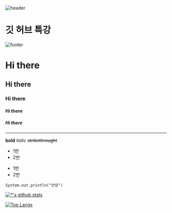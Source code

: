 ![header](https://capsule-render.vercel.app/api?section=header)
# 깃 허브 특강
![footer](https://capsule-render.vercel.app/api?section=footer)

# Hi there
## Hi there
### Hi there
#### Hi there
##### Hi there
---
**bold**
*italic*
~~strikethrought~~
* 1번
* 2번
- 1번
- 2번

```
System.out.println("안녕")
```
[![*'s github stats](https://github-readme-stats.vercel.app/api?username=songhyeon1997)](https://github.com/songhyeon1997)

[![Top Langs](https://github-readme-stats.vercel.app/api/top-langs/?username=songhyeon1997)](https://github.com/songhyeon1997/github-readme-stats)


